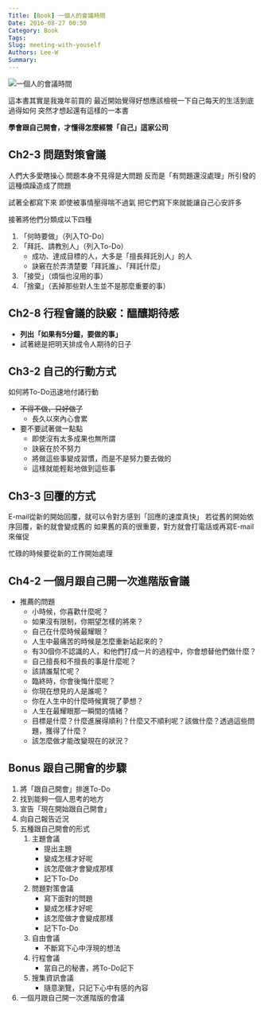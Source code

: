 ```yaml
---
Title: [Book] 一個人的會議時間
Date: 2016-08-27 00:50
Category: Book
Tags: 
Slug: meeting-with-youself
Authors: Lee-W
Summary: 
---
```


![一個人的會議時間](http://i.imgur.com/ZZTHLlJm.jpg)

這本書其實是我幾年前買的
最近開始覺得好想應該檢視一下自己每天的生活到底過得如何
突然才想起還有這樣的一本書

**學會跟自己開會，才懂得怎麼經營「自己」這家公司**
<!--more-->

## Ch2-3 問題對策會議
人們大多愛瞎操心
問題本身不見得是大問題
反而是「有問題還沒處理」所引發的這種煩躁造成了問題

試著全都寫下來
即使被事情壓得喘不過氣
把它們寫下來就能讓自己心安許多

接著將他們分類成以下四種
1. 「何時要做」（列入TO-Do）
2. 「拜託、請教別人」（列入To-Do）
	- 成功、達成目標的人，大多是「擅長拜託別人」的人
	- 訣竅在於弄清楚要「拜託誰」、「拜託什麼」
3. 「接受」（煩惱也沒用的事）
4. 「捨棄」（丟掉那些對人生並不是那麼重要的事） 


## Ch2-8 行程會議的訣竅：醞釀期待感
- **列出「如果有5分鐘，要做的事」**
- 試著總是把明天排成令人期待的日子

## Ch3-2 自己的行動方式
如何將To-Do迅速地付諸行動  

- ~~不得不做，只好做了~~
	- 長久以來內心會累
- 要不要試著做一點點
	- 即使沒有太多成果也無所謂
	- 訣竅在於不努力
	- 將做這些事變成習慣，而是不是努力要去做的
	- 這樣就能輕鬆地做到這些事

## Ch3-3 回覆的方式
E-mail從新的開始回覆，就可以令對方感到「回應的速度真快」
若從舊的開始依序回覆，新的就會變成舊的
如果舊的真的很重要，對方就會打電話或再寫E-mail來催促

忙碌的時候要從新的工作開始處理

## Ch4-2 一個月跟自己開一次進階版會議
- 推薦的問題
	- 小時候，你喜歡什麼呢？
	- 如果沒有限制，你期望怎樣的將來？
	- 自己在什麼時候最耀眼？
	- 人生中最痛苦的時候是怎麼重新站起來的？
	- 有30個你不認識的人，和他們打成一片的過程中，你會想替他們做什麼？
	- 自己擅長和不擅長的事是什麼呢？
	- 該請誰幫忙呢？
	- 臨終時，你會後悔什麼呢？
	- 你現在想見的人是誰呢？
	- 你在人生中的什麼時候實現了夢想？
	- 人生在最耀眼那一瞬間的情緒？
	- 目標是什麼？什麼進展得順利？什麼又不順利呢？該做什麼？透過這些問題，獲得了什麼？
	- 該怎麼做才能改變現在的狀況？ 

## Bonus 跟自己開會的步驟
1. 將「跟自己開會」排進To-Do
2. 找到能夠一個人思考的地方
3. 宣告「現在開始跟自己開會」
4. 向自己報告近況
5. 五種跟自己開會的形式
	1. 主題會議
		- 提出主題
		- 變成怎樣才好呢
		- 該怎麼做才會變成那樣
		- 記下To-Do
	2. 問題對策會議
		- 寫下面對的問題
		- 變成怎樣才好呢
		- 該怎麼做才會變成那樣
		- 記下To-Do
	3. 自由會議
		- 不斷寫下心中浮現的想法
	4. 行程會議
		- 當自己的秘書，將To-Do記下
	5. 搜集資訊會議
		- 隨意瀏覽，只記下心中有感的內容
6. 一個月跟自己開一次進階版的會議
